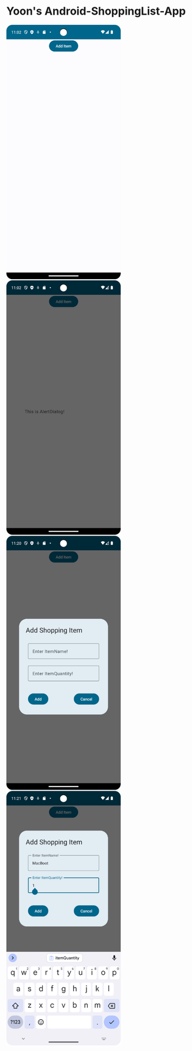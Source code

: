 # Yoon's Android-ShoppingList-App
<div style="display: inline-block;">
    <img src="app/src/main/res/images/AddItemButton.png" alt="AddItemButton" width="300"/>
    <img src="app/src/main/res/images/alertDialog.png" alt="alertDialog" width="300"/>
</div>
<div style="display: inline-block;">
    <img src="app/src/main/res/images/DialogUI.png" alt="DialogUI" width="300"/>
    <img src="app/src/main/res/images/inputValueDialog.png" alt="inputValueDialog" width="300"/>
</div>